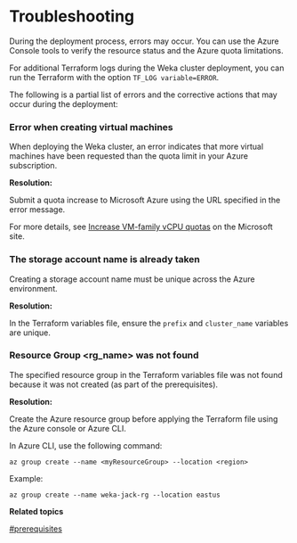 # Troubleshooting



During the deployment process, errors may occur. You can use the Azure Console tools to verify the resource status and the Azure quota limitations.

For additional Terraform logs during the Weka cluster deployment, you can run the Terraform with the option `TF_LOG variable=ERROR`.

The following is a partial list of errors and the corrective actions that may occur during the deployment:

### Error when creating virtual machines

When deploying the Weka cluster, an error indicates that more virtual machines have been requested than the quota limit in your Azure subscription.

**Resolution:**

Submit a quota increase to Microsoft Azure using the URL specified in the error message.

For more details, see [Increase VM-family vCPU quotas](https://learn.microsoft.com/en-us/azure/quotas/per-vm-quota-requests) on the Microsoft site.

### The storage account name is already taken

Creating a storage account name must be unique across the Azure environment.

**Resolution:**

In the Terraform variables file, ensure the `prefix` and `cluster_name` variables are unique.&#x20;

### Resource Group \<rg\_name> was not found

The specified resource group in the Terraform variables file was not found because it was not created (as part of the prerequisites).

**Resolution:**

Create the Azure resource group before applying the Terraform file using the Azure console or Azure CLI.

In Azure CLI, use the following command:

`az group create --name <myResourceGroup> --location <region>`

Example:

`az group create --name weka-jack-rg --location eastus`



**Related topics**

[#prerequisites](deployment-on-azure-using-terraform.md#prerequisites "mention")

